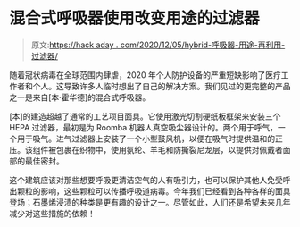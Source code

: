 # 混合式呼吸器使用改变用途的过滤器

> 原文:[https://hack aday . com/2020/12/05/hybrid-呼吸器-用途-再利用-过滤器/](https://hackaday.com/2020/12/05/hybrid-respirator-uses-repurposed-filters/)

随着冠状病毒在全球范围内肆虐，2020 年个人防护设备的严重短缺影响了医疗工作者和个人。这导致许多人临时想出了自己的解决方案。我们见过的更完整的产品之一是来自[本·霍华德]的混合式呼吸器。

[本]的建造超越了通常的工艺项目面具。它使用激光切割硬纸板框架来安装三个 HEPA 过滤器，最初是为 Roomba 机器人真空吸尘器设计的。两个用于呼气，一个用于吸气。进气过滤器上安装了一个小型鼓风机，以便在吸气时提供温和的正压。该组件被包裹在织物中，使用氨纶、羊毛和防撕裂尼龙层，以提供对佩戴者面部的最佳密封。

这个建筑应该对那些想要呼吸更清洁空气的人有吸引力，也可以保护其他人免受呼出颗粒的影响，这些颗粒可以传播呼吸道病毒。今年我们已经看到各种各样的面具登场；石墨烯浸渍的种类是更有趣的设计之一。尽管如此，人们还是希望未来几年减少对这些措施的依赖！